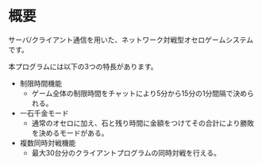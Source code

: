 # 概要
サーバ/クライアント通信を用いた、ネットワーク対戦型オセロゲームシステムです。

本プログラムには以下の3つの特長があります。

- 制限時間機能
   - ゲーム全体の制限時間をチャットにより5分から15分の1分間隔で決められる。
- 一石千金モード
   - 通常のオセロに加え、石と残り時間に金額をつけてその合計により勝敗を決めるモードがある。
- 複数同時対戦機能
   - 最大30台分のクライアントプログラムの同時対戦を行える。


